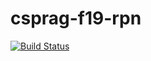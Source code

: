 # csprag-f19-rpn
[![Build Status](https://travis-ci.org/andrewdixon139/csprag-f19-rpn.svg?branch=master)](https://travis-ci.org/andrewdixon139/csprag-f19-rpn)
